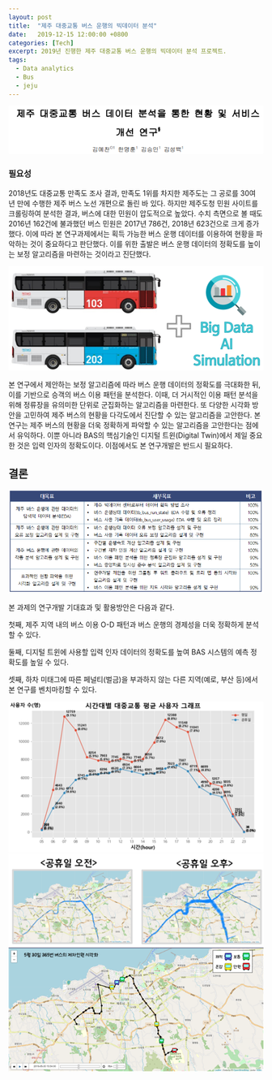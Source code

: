 ```yaml
---
layout: post
title:  "제주 대중교통 버스 운행의 빅데이터 분석"
date:   2019-12-15 12:00:00 +0800
categories: [Tech]
excerpt: 2019년 진행한 제주 대중교통 버스 운행의 빅데이터 분석 프로젝트.
tags:
  - Data analytics
  - Bus
  - jeju
---
```


![BUS1](/assets/images/posts/bus/bus1.png)

### 필요성
 2018년도 대중교통 만족도 조사 결과, 만족도 1위를 차지한 제주도는 그 공로를 30여 년 만에 수행한 제주 버스 노선 개편으로 돌린 바 있다. 하지만 제주도청 민원 사이트를 크롤링하여 분석한 결과, 버스에 대한 민원이 압도적으로 높았다. 수치 측면으로 볼 때도 2016년 162건에 불과했던 버스 민원은 2017년 786건, 2018년 623건으로 크게 증가했다.
  이에 따라 본 연구과제에서는 획득 가능한 버스 운행 데이터를 이용하여 현황을 파악하는 것이 중요하다고 판단했다. 이를 위한 출발은 버스 운행 데이터의 정확도를 높이는 보정 알고리즘을 마련하는 것이라고 진단했다. 

![BUS5](/assets/images/posts/bus/bus5.png)

  본 연구에서 제안하는 보정 알고리즘에 따라 버스 운행 데이터의 정확도를 극대화한 뒤, 이를 기반으로 승객의 버스 이용 패턴을 분석한다. 이때, 더 거시적인 이용 패턴 분석을 위해 정류장을 유의미한 단위로 군집화하는 알고리즘을 마련한다. 또 다양한 시각화 방안을 고민하여 제주 버스의 현황을 다각도에서 진단할 수 있는 알고리즘을 고안한다.
  본 연구는 제주 버스의 현황을 더욱 정확하게 파악할 수 있는 알고리즘을 고안한다는 점에서 유익하다. 이뿐 아니라 BAS의 핵심기술인 디지털 트윈(Digital Twin)에서 제일 중요한 것은 입력 인자의 정확도이다. 이점에서도 본 연구개발은 반드시 필요하다.

## 결론
![BUS3](/assets/images/posts/bus/bus4.png)

  본 과제의 연구개발 기대효과 및 활용방안은 다음과 같다.

  첫째, 제주 지역 내의 버스 이용 O-D 패턴과 버스 운행의 경제성을 더욱 정확하게 분석할 수 있다.

  둘째, 디지털 트윈에 사용할 입력 인자 데이터의 정확도를 높여 BAS 시스템의 예측 정확도를 높일 수 있다.

  셋째, 하차 미태그에 따른 페널티(벌금)을 부과하지 않는 다른 지역(예로, 부산 등)에서 본 연구를 벤치마킹할 수 있다.


![BUS2](/assets/images/posts/bus/bus2.png)
![BUS3](/assets/images/posts/bus/bus3.png)
![BUS3](/assets/images/posts/bus/bus6.png)



